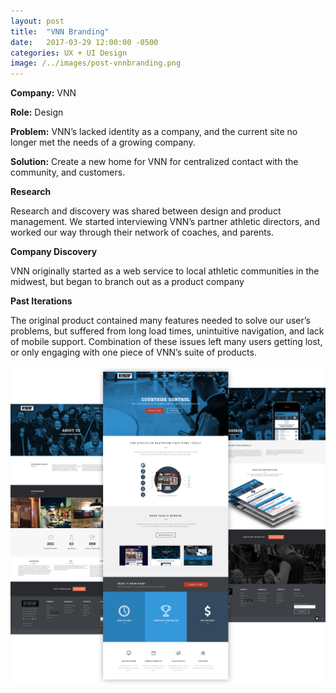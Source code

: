 ```yaml
---
layout: post
title:  "VNN Branding"
date:   2017-03-29 12:00:00 -0500
categories: UX + UI Design
image: /../images/post-vnnbranding.png
---
```


**Company:** VNN

**Role:** Design

**Problem:** VNN’s lacked identity as a company, and the current site no longer met the needs of a growing company.

**Solution:** Create a new home for VNN for centralized contact with the community, and customers.



**Research**

Research and discovery was shared between design and product management. We started interviewing VNN’s partner athletic directors, and worked our way through their network of coaches, and parents.



**Company Discovery**

VNN originally started as a web service to local athletic communities in the midwest, but began to branch out as a product company



**Past Iterations**

The original product contained many features needed to solve our user’s problems, but suffered from long load times, unintuitive navigation, and lack of mobile support. Combination of these issues left many users getting lost, or only engaging with one piece of VNN’s suite of products.

![vnnbranding](/../images/posts/vnn-branding/vnn-site.png "Logo Title Text 1")
